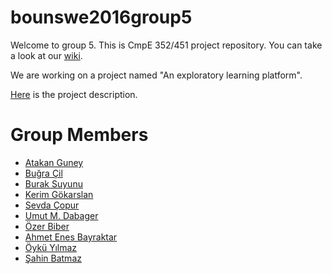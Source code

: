 # bounswe2016group5
Welcome to group 5. This is CmpE 352/451 project repository. You can take a look at our [wiki](https://github.com/bounswe/bounswe2016group5/wiki).

We are working on a project named "An exploratory learning platform".

[Here](https://github.com/bounswe/bounswe2016group5/wiki/Project-Description) is the project description.

# Group Members

* [Atakan Guney](https://github.com/bounswe/bounswe2016group5/wiki/Atakan-G%C3%BCney)
* [Buğra Çil](https://github.com/bounswe/bounswe2016group5/wiki/Bu%C4%9Fra-%C3%87il)
* [Burak Suyunu](https://github.com/bounswe/bounswe2016group5/wiki/Burak-Suyunu)
* [Kerim Gökarslan](https://github.com/bounswe/bounswe2016group5/wiki/Kerim-G%C3%B6karslan)
* [Sevda  Çopur](https://github.com/bounswe/bounswe2016group5/wiki/Sevda-%C3%87opur)
* [Umut M. Dabager](https://github.com/bounswe/bounswe2016group5/wiki/Umut-M.-Dabager)
* [Özer Biber](https://github.com/bounswe/bounswe2016group5/wiki/%C3%96zer-Biber)
* [Ahmet Enes Bayraktar](https://github.com/bounswe/bounswe2016group5/wiki/Ahmet-Enes-Bayraktar)
* [Öykü Yılmaz](https://github.com/bounswe/bounswe2016group5/wiki/Oyku-Yilmaz)
* [Şahin Batmaz](https://github.com/bounswe/bounswe2016group5/wiki/Sahin-Batmaz)
